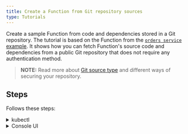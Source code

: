 ```yaml
---
title: Create a Function from Git repository sources
type: Tutorials
---
```


Create a sample Function from code and dependencies stored in a Git repository. The tutorial is based on the Function from the [`orders service` example](https://github.com/kyma-project/examples/tree/master/orders-service). It shows how you can fetch Function's source code and dependencies from a public Git repository that does not require any authentication method.

> **NOTE:** Read more about [Git source type](#details-git-source-type) and different ways of securing your repository.

## Steps

Follows these steps:

<div tabs name="steps" group="create-function">
  <details>
  <summary label="kubectl">
  kubectl
  </summary>

1. Export these variables:

    ```bash
    export NAME={FUNCTION_NAME}
    export NAMESPACE={FUNCTION_NAMESPACE}
    ```

    If you use a secured repository, you must first create a Secret with basic authentication to this repository in the same Namespace as the Function:

    ```yaml
    cat <<EOF | kubectl apply -f -
    apiVersion: v1
    kind: Secret
    metadata:
      name: git-creds-basic
      namespace: $NAMESPACE
    type: Opaque
    data:
      username: {USERNAME}
      password: {PASSWORD}
    EOF
    ```

    >**NOTE:** Read also about other [supported authentication methods](#details-git-source-type).

2. Create a [GitRepository CR](#custom-resource-git-repository) that specifies the Git repository metadata:

    ```yaml
    cat <<EOF | kubectl apply -f -
    apiVersion: serverless.kyma-project.io/v1alpha1
    kind: GitRepository
    metadata:
      name: $NAME
      namespace: $NAMESPACE
    spec:
      url: "https://github.com/kyma-project/examples.git"
    EOF
    ```

    >**NOTE:** If you use a secured repository, add the **auth** object with the **type** and **secretName** fields to the spec.

3. Create a Function CR that specifies the Function's logic and points to the directory with code and dependencies in the given repository.

    ```yaml
    cat <<EOF | kubectl apply -f -
    apiVersion: serverless.kyma-project.io/v1alpha1
    kind: Function
    metadata:
      name: $NAME
      namespace: $NAMESPACE
    spec:
      type: git
      runtime: nodejs12
      source: $NAME
      reference: master
      baseDir: orders-service/function
    EOF
    ```

    >**NOTE:** See this [Function's code and dependencies](https://github.com/kyma-project/examples/tree/master/orders-service/function).

4. Check if your Function was created and all conditions are set to `True`:

    ```bash
    kubectl get functions $NAME -n $NAMESPACE
    ```

    You should get a result similar to the following example:

    ```bash
    NAME            CONFIGURED   BUILT     RUNNING   RUNTIME    VERSION   AGE
    test-function   True         True      True      nodejs12   1         96s
    ```

    </details>
    <details>
    <summary label="console-ui">
    Console UI
    </summary>

1. Create a Namespace or select one from the drop-down list in the top navigation panel.

    If you use a secured repository, you must first create a Secret with basic authentication to this repository in the same Namespace as the Function. To do that, follow these sub-steps:

    - On your machine, create this YAML file with the Secret definition:

    ```yaml
    apiVersion: v1
    kind: Secret
    metadata:
      name: git-creds-basic
    type: Opaque
    data:
      username: {USERNAME}
      password: {PASSWORD}
    ```

    >**NOTE:** Read also about other [supported authentication methods](#details-git-source-type).

    - Go to your Namespace view and select **Deploy new resource**.

    - Locate the YAML file with the Secret and select **Deploy**.


2. Go to the **Functions** view in the left navigation panel and select the **Repositories** tab.

3. Select **Connect Repository**, fill in the **Url** field with `https://github.com/kyma-project/examples.git`, and confirm by selecting **Connect**.

    >**NOTE:** If you want to connect the secured repository with basic authentication, change the **Authorization** field from `Public` to `Basic` and fill in the required fields.

4. Go to the **Functions** tab and select **Create Function**.

5. In the pop-up box, change `Source Type` to `From Repository`, select created Repository's name, fill in the `Reference` field with `master` and `Base Directory` field with `orders-service/function` values, and select **Create** to confirm changes.

    The pop-up box closes and the message appears on the screen after a while, confirming that the Function was created.
    Make sure that new Function has the `RUNNING` status in the list of all Functions under the **Functions** view.

    </details>
</div>
